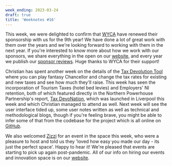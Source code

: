 ```yaml
---
week_ending: 2023-03-24
draft: true
title: 'Weeknotes #16'
---
```


This week, we were delighted to confirm that [WYCA](https://www.westyorks-ca.gov.uk/) have renewed their sponsorship with us for the 9th year! We have done a lot of great work with them over the years and we're looking forward to working with them in the next year. If you're interested to know more about how we work with our sponsors, we share everything in the open on our [website](https://open-innovations.org/services/sponsors), and every year we publish our [sponsor reviews](https://open-innovations.org/services/sponsors/reports/2022/). Huge thanks to WYCA for their support!

Christian has spent another week on the details of the [Tax Devolution Tool](https://economic-analytics.shinyapps.io/Tax-Devolution) where you can play fantasy Chancellor and change the tax rates for existing and new taxes and see how much they'll raise. This week has seen the incorporation of Tourism Taxes (hotel bed levies) and Employers' NI retention, both of which featured directly in the Northern Powerhouse Partnership's report, [Tax DevoNation](https://www.northernpowerhousepartnership.co.uk/publications/fiscal-devonation-a-blueprint-for-devolving-tax/), which was launched in Liverpool this week and which Christian managed to attend as well. Next week will see the user interface tided up, some user notes written as well as technical and methodological blogs, though if you're feeling brave, you might be able to infer some of that from the codebase for the project which is all online on [GitHub](https://github.com/ChristianSpence/Tax-Devolution).

We also welcomed [Zizzi](https://www.zizzi.co.uk/) for an event in the space this week, who were a pleasure to host and told us they 'loved how easy you made our day - its just the perfect space'. Happy to hear it! We're pleased that events are starting to pick up again post-pandemic. All of our info on hiring our events and innovation space is on our [website](https://open-innovations.org/services/events/). 

